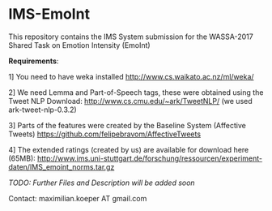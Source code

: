 # IMS-EmoInt
This repository contains the IMS System submission for the WASSA-2017 Shared Task on Emotion Intensity (EmoInt)


**Requirements**:

1] You need to have weka installed
http://www.cs.waikato.ac.nz/ml/weka/

2] We need Lemma and Part-of-Speech tags, these were obtained using the Tweet NLP 
Download: http://www.cs.cmu.edu/~ark/TweetNLP/ (we used ark-tweet-nlp-0.3.2) 

3] Parts of the features were created by the Baseline System (Affective Tweets)
https://github.com/felipebravom/AffectiveTweets

4] The extended ratings (created by us) are available for download here (65MB):
http://www.ims.uni-stuttgart.de/forschung/ressourcen/experiment-daten/IMS_emoint_norms.tar.gz


*TODO: Further Files and Description will be added soon* 

Contact: maximilian.koeper AT gmail.com
